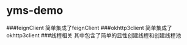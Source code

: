 # yms-demo
###feignClient
    简单集成了feignClient
###okhttp3client
    简单集成了okhttp3client
###线程相关
    其中包含了简单的显性创建线程和创建线程池
